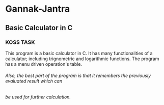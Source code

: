# Gannak-Jantra
## Basic Calculator in C
### KOSS TASK

This program is a basic calculator in C. It has many functionalities of a calculator;
including trignometric and logarithmic functions. The program has a menu driven operation's table.

###### Also, the best part of the program is that it remembers the previously evaluated result which can 
###### be used for further calculation. 
